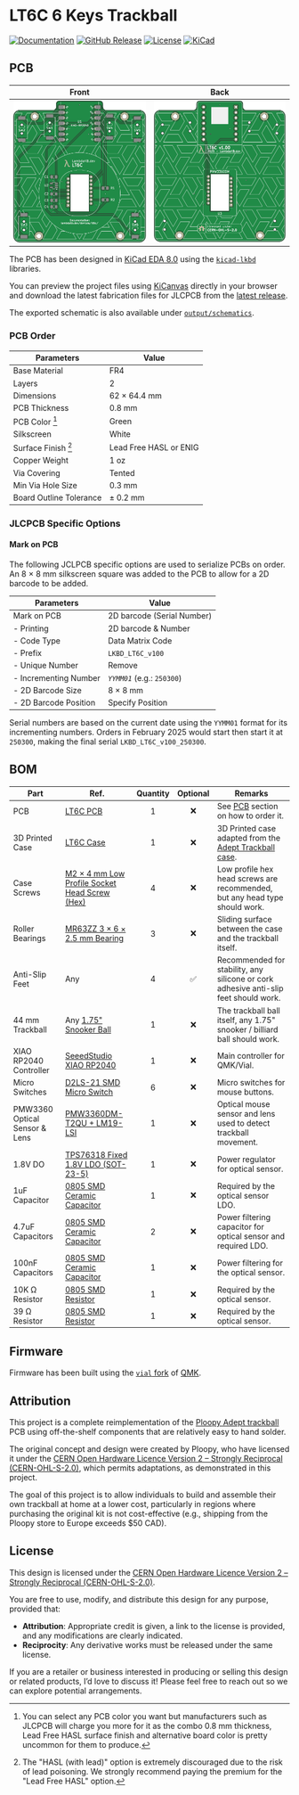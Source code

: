 # LT6C 6 Keys Trackball

[![Documentation](https://img.shields.io/badge/Documentation-Latest-brightgreen?style=for-the-badge&logo=docusaurus&logoColor=white)](https://lambdakb.dev/devices/lt6c)
[![GitHub Release](https://img.shields.io/github/v/release/lambdakb/trackball-lt6c?label=Release&style=for-the-badge&logo=github&logoColor=white)](https://github.com/lambdakb/trackball-lt6c/releases/latest)
[![License](https://img.shields.io/badge/License-CERN--OHL--S--2.0-0099B0?style=for-the-badge&logo=opensourcehardware&logoColor=white)](/LICENSE)
[![KiCad](https://img.shields.io/badge/KiCad-v8-orange?style=for-the-badge&logo=kicad&logoColor=white&logoSize=auto)](https://www.kicad.org/)

## PCB

|             Front             |            Back             |
| :---------------------------: | :-------------------------: |
| [![PCB Front]][PCB Front PNG] | [![PCB Back]][PCB Back PNG] |

[PCB Front]: output/img/lt6c-pcb-top.svg
[PCB Front PNG]: output/img/lt6c-pcb-top.png
[PCB Back]: output/img/lt6c-pcb-bottom.svg
[PCB Back PNG]: output/img/lt6c-pcb-bottom.png

The PCB has been designed in [KiCad EDA 8.0](https://www.kicad.org/) using the [`kicad-lkbd`](https://github.com/lambdakb/kicad-lkbd) libraries.

You can preview the project files using [KiCanvas](https://kicanvas.org/?github=https%3A%2F%2Fgithub.com%2Flambdakb%2Ftrackball-lt6c%2Fblob%2Fmain%2Fpcb%2Flt6c-pcb.kicad_pro) directly in your browser and download the latest fabrication files for JLCPCB from the [latest release](https://github.com/lambdakb/trackball-lt6c/releases/latest/).

The exported schematic is also available under [`output/schematics`](output/schematics/).

### PCB Order

| Parameters                       | Value                  |
| -------------------------------- | ---------------------- |
| Base Material                    | FR4                    |
| Layers                           | 2                      |
| Dimensions                       | 62 × 64.4 mm           |
| PCB Thickness                    | 0.8 mm                 |
| PCB Color [^pcb-color]           | Green                  |
| Silkscreen                       | White                  |
| Surface Finish [^surface-finish] | Lead Free HASL or ENIG |
| Copper Weight                    | 1 oz                   |
| Via Covering                     | Tented                 |
| Min Via Hole Size                | 0.3 mm                 |
| Board Outline Tolerance          | ± 0.2 mm               |

[^pcb-color]: You can select any PCB color you want but manufacturers such as JLCPCB will charge you more for it as the combo 0.8 mm thickness, Lead Free HASL surface finish and alternative board color is pretty uncommon for them to produce.
[^surface-finish]: The "HASL (with lead)" option is extremely discouraged due to the risk of lead poisoning. We strongly recommend paying the premium for the "Lead Free HASL" option.

### JLCPCB Specific Options

<!-- NOTE: This is generic and used for ALL LambdaKB PCBs EXCEPT for cases PCB   -->

#### Mark on PCB

The following JCLPCB specific options are used to serialize PCBs on order. An 8 × 8 mm silkscreen square was added to the PCB to allow for a 2D barcode to be added.

| Parameters            | Value                       |
| --------------------- | --------------------------- |
| Mark on PCB           | 2D barcode (Serial Number)  |
| - Printing            | 2D barcode & Number         |
| - Code Type           | Data Matrix Code            |
| - Prefix              | `LKBD_LT6C_v100`            |
| - Unique Number       | Remove                      |
| - Incrementing Number | _`YYMM01`_ (e.g.: `250300`) |
| - 2D Barcode Size     | 8 × 8 mm                    |
| - 2D Barcode Position | Specify Position            |

Serial numbers are based on the current date using the `YYMM01` format for its incrementing numbers. Orders in February 2025 would start then start it at `250300`, making the final serial `LKBD_LT6C_v100_250300`.

## BOM

| Part                          | Ref.                                            | Quantity | Optional | Remarks                                                                              |
| ----------------------------- | ----------------------------------------------- | :------: | :------: | ------------------------------------------------------------------------------------ |
| PCB                           | [LT6C PCB](README.md#pcb)                       |    1     |    ❌    | See [PCB](README.md#pcb) section on how to order it.                                 |
| 3D Printed Case               | [LT6C Case](README.md#case)                     |    1     |    ❌    | 3D Printed case adapted from the [Adept Trackball case].                             |
| Case Screws                   | [M2 × 4 mm Low Profile Socket Head Screw (Hex)] |    4     |    ❌    | Low profile hex head screws are recommended, but any head type should work.          |
| Roller Bearings               | [MR63ZZ 3 × 6 × 2.5 mm Bearing]                 |    3     |    ❌    | Sliding surface between the case and the trackball itself.                           |
| Anti-Slip Feet                | Any                                             |    4     |    ✅    | Recommended for stability, any silicone or cork adhesive anti-slip feet should work. |
| 44 mm Trackball               | Any [1.75" Snooker Ball]                        |    1     |    ❌    | The trackball ball itself, any 1.75" snooker / billiard ball should work.            |
| XIAO RP2040 Controller        | [SeeedStudio XIAO RP2040]                       |    1     |    ❌    | Main controller for QMK/Vial.                                                        |
| Micro Switches                | [D2LS-21 SMD Micro Switch]                      |    6     |    ❌    | Micro switches for mouse buttons.                                                    |
| PMW3360 Optical Sensor & Lens | [PMW3360DM-T2QU + LM19-LSI]                     |    1     |    ❌    | Optical mouse sensor and lens used to detect trackball movement.                     |
| 1.8V DO                       | [TPS76318 Fixed 1.8V LDO (SOT-23-5)]            |    1     |    ❌    | Power regulator for optical sensor.                                                  |
| 1uF Capacitor                 | [0805 SMD Ceramic Capacitor]                    |    1     |    ❌    | Required by the optical sensor LDO.                                                  |
| 4.7uF Capacitors              | [0805 SMD Ceramic Capacitor]                    |    2     |    ❌    | Power filtering capacitor for optical sensor and required LDO.                       |
| 100nF Capacitors              | [0805 SMD Ceramic Capacitor]                    |    1     |    ❌    | Power filtering for the optical sensor.                                              |
| 10K Ω Resistor                | [0805 SMD Resistor]                             |    1     |    ❌    | Required by the optical sensor.                                                      |
| 39 Ω Resistor                 | [0805 SMD Resistor]                             |    1     |    ❌    | Required by the optical sensor.                                                      |

[Adept Trackball case]: https://github.com/ploopyco/adept-trackball/tree/master/hardware/mechanicals
[M2 × 4 mm Low Profile Socket Head Screw (Hex)]: https://www.aliexpress.com/item/4001072025844.html
[MR63ZZ 3 × 6 × 2.5 mm Bearing]: https://www.aliexpress.com/item/1005001864936060.html
[1.75" Snooker Ball]: https://amzn.eu/d/hGChcvq
[SeeedStudio XIAO RP2040]: https://www.seeedstudio.com/XIAO-RP2040-v1-0-p-5026.html
[D2LS-21 SMD Micro Switch]: https://www.aliexpress.com/item/1005003435671261.html
[PMW3360DM-T2QU + LM19-LSI]: https://www.aliexpress.com/item/4000904265601.html?
[TPS76318 Fixed 1.8V LDO (SOT-23-5)]: https://www.aliexpress.com/item/1005007852956393.html
[0805 SMD Ceramic Capacitor]: https://www.aliexpress.com/item/32812155708.html
[0805 SMD Resistor]: https://www.aliexpress.com/item/32847143167.html

## Firmware

Firmware has been built using the [`vial` fork](https://github.com/vial-kb/vial-qmk) of [QMK](https://qmk.fm).

## Attribution

This project is a complete reimplementation of the [Ploopy Adept trackball](https://ploopy.co/adept-trackball/) PCB using off-the-shelf components that are relatively easy to hand solder.

The original concept and design were created by Ploopy, who have licensed it under the [CERN Open Hardware Licence Version 2 – Strongly Reciprocal (CERN-OHL-S-2.0)](https://github.com/ploopyco/adept-trackball/blob/master/LICENSE), which permits adaptations, as demonstrated in this project.

The goal of this project is to allow individuals to build and assemble their own trackball at home at a lower cost, particularly in regions where purchasing the original kit is not cost-effective (e.g., shipping from the Ploopy store to Europe exceeds $50 CAD).

## License

This design is licensed under the [CERN Open Hardware Licence Version 2 – Strongly Reciprocal (CERN-OHL-S-2.0)](https://opensource.org/license/cern-ohl-s).

You are free to use, modify, and distribute this design for any purpose, provided that:

- **Attribution**: Appropriate credit is given, a link to the license is provided, and any modifications are clearly indicated.
- **Reciprocity**: Any derivative works must be released under the same license.

If you are a retailer or business interested in producing or selling this design or related products, I’d love to discuss it! Please feel free to reach out so we can explore potential arrangements.
